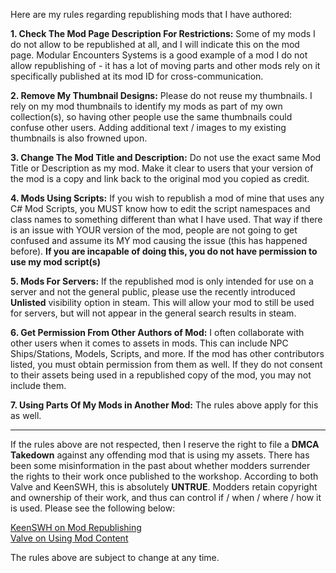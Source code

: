 Here are my rules regarding republishing mods that I have authored:

**1. Check The Mod Page Description For Restrictions:** Some of my mods I do not allow to be republished at all, and I will indicate this on the mod page. Modular Encounters Systems is a good example of a mod I do not allow republishing of - it has a lot of moving parts and other mods rely on it specifically published at its mod ID for cross-communication.  

**2. Remove My Thumbnail Designs:** Please do not reuse my thumbnails. I rely on my mod thumbnails to identify my mods as part of my own collection(s), so having other people use the same thumbnails could confuse other users. Adding additional text / images to my existing thumbnails is also frowned upon.  

**3. Change The Mod Title and Description:** Do not use the exact same Mod Title or Description as my mod. Make it clear to users that your version of the mod is a copy and link back to the original mod you copied as credit.  

**4. Mods Using Scripts:** If you wish to republish a mod of mine that uses any C# Mod Scripts, you MUST know how to edit the script namespaces and class names to something different than what I have used. That way if there is an issue with YOUR version of the mod, people are not going to get confused and assume its MY mod causing the issue (this has happened before). **If you are incapable of doing this, you do not have permission to use my mod script(s)**  

**5. Mods For Servers:** If the republished mod is only intended for use on a server and not the general public, please use the recently introduced **Unlisted** visibility option in steam. This will allow your mod to still be used for servers, but will not appear in the general search results in steam.  

**6. Get Permission From Other Authors of Mod:** I often collaborate with other users when it comes to assets in mods. This can include NPC Ships/Stations, Models, Scripts, and more. If the mod has other contributors listed, you must obtain permission from them as well. If they do not consent to their assets being used in a republished copy of the mod, you may not include them.

**7. Using Parts Of My Mods in Another Mod:** The rules above apply for this as well.  

---

If the rules above are not respected, then I reserve the right to file a **DMCA Takedown** against any offending mod that is using my assets. There has been some misinformation in the past about whether modders surrender the rights to their work once published to the workshop. According to both Valve and KeenSWH, this is absolutely **UNTRUE**. Modders retain copyright and ownership of their work, and thus can control if / when / where / how it is used. Please see the following below:

[KeenSWH on Mod Republishing](https://steamcommunity.com/workshop/discussions/18446744073709551615/2793874853443195941/?appid=244850)  
[Valve on Using Mod Content](https://developer.valvesoftware.com/wiki/Mod_Content_Usage) 

The rules above are subject to change at any time.